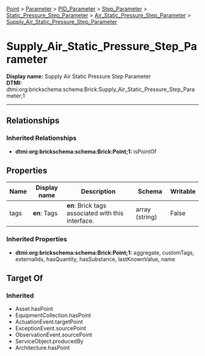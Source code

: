 [Point](../../../../../Point.md) > [Parameter](../../../../Parameter.md) > [PID_Parameter](../../../PID_Parameter.md) > [Step_Parameter](../../Step_Parameter.md) > [Static_Pressure_Step_Parameter](../Static_Pressure_Step_Parameter.md) > [Air_Static_Pressure_Step_Parameter](Air_Static_Pressure_Step_Parameter.md) > [Supply_Air_Static_Pressure_Step_Parameter](.)
# Supply_Air_Static_Pressure_Step_Parameter

**Display name:** Supply Air Static Pressure Step Parameter<br />
**DTMI:** dtmi:org:brickschema:schema:Brick:Supply_Air_Static_Pressure_Step_Parameter;1

---
## Relationships
### Inherited Relationships
* **dtmi:org:brickschema:schema:Brick:Point;1:** isPointOf
## Properties
|Name|Display name|Description|Schema|Writable|
|-|-|-|-|-|
|tags|**en**: Tags|**en**: Brick tags associated with this interface.|array (string)|False|
### Inherited Properties
* **dtmi:org:brickschema:schema:Brick:Point;1:** aggregate, customTags, externalIds, hasQuantity, hasSubstance, lastKnownValue, name
## Target Of
### Inherited
* Asset.hasPoint
* EquipmentCollection.hasPoint
* ActuationEvent.targetPoint
* ExceptionEvent.sourcePoint
* ObservationEvent.sourcePoint
* ServiceObject.producedBy
* Architecture.hasPoint
